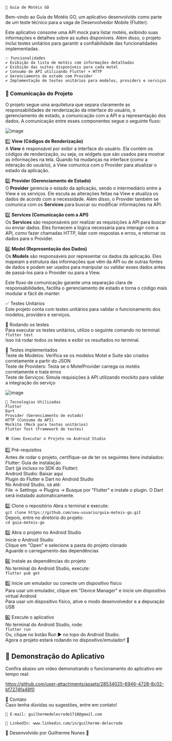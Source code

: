 ```
📱 Guia de Motéis GO
```   
Bem-vindo ao Guia de Motéis GO, um aplicativo desenvolvido como parte de um teste técnico para a vaga de Desenvolvedor Mobile (Flutter).                  

Este aplicativo consome uma API mock para listar motéis, exibindo suas informações e detalhes sobre as suítes disponíveis. Além disso, o projeto inclui testes unitários para garantir a confiabilidade das funcionalidades implementadas.                    
```
✨ Funcionalidades         
✔️ Exibição da lista de motéis com informações detalhadas    
✔️ Exibição das suítes disponíveis para cada motel    
✔️ Consumo de API utilizando Flutter + HTTP    
✔️ Gerenciamento de estado com Provider     
✔️ Implementação de testes unitários para modelos, providers e serviços             

```
### 🔄 Comunicação do Projeto

O projeto segue uma arquitetura que separa claramente as responsabilidades de renderização da interface do usuário, o gerenciamento de estado, a comunicação com a API e a representação dos dados. A comunicação entre esses componentes segue o seguinte fluxo:

![image](https://github.com/user-attachments/assets/adfef9cf-3c28-4928-92ae-c0c0711bb67d)

1️⃣ **View (Códigos de Renderização)**  
A **View** é responsável por exibir a interface do usuário. Ela contém os códigos de renderização, ou seja, os widgets que são usados para mostrar as informações na tela. Quando há mudanças na interface (como a interação do usuário), a View comunica com o Provider para atualizar o estado da aplicação.

2️⃣ **Provider (Gerenciamento de Estado)**  
O **Provider** gerencia o estado da aplicação, sendo o intermediário entre a View e os serviços. Ele escuta as alterações feitas na View e atualiza os dados de acordo com a necessidade. Além disso, o Provider também se comunica com os **Services** para buscar ou modificar informações na API.

3️⃣ **Services (Comunicação com a API)**  
Os **Services** são responsáveis por realizar as requisições à API para buscar ou enviar dados. Eles fornecem a lógica necessária para interagir com a API, como fazer chamadas HTTP, lidar com respostas e erros, e retornar os dados para o Provider.

4️⃣ **Model (Representação dos Dados)**  
Os **Models** são responsáveis por representar os dados da aplicação. Eles mapeiam a estrutura das informações que vêm da API ou de outras fontes de dados e podem ser usados para manipular ou validar esses dados antes de passá-los para o Provider ou para a View.

Este fluxo de comunicação garante uma separação clara de responsabilidades, facilita o gerenciamento de estado e torna o código mais modular e fácil de manter.

✅ Testes Unitários           
Este projeto conta com testes unitários para validar o funcionamento dos modelos, providers e serviços.         

🔹 Rodando os testes        
Para executar os testes unitários, utilize o seguinte comando no terminal:               
`flutter test`                       
Isso irá rodar todos os testes e exibir os resultados no terminal.                  

🔹 Testes implementados             
Teste de Modelos: Verifica se os modelos Motel e Suite são criados corretamente a partir do JSON             
Teste de Providers: Testa se o MotelProvider carrega os motéis corretamente e trata erros              
Teste de Serviços: Simula requisições à API utilizando mockito para validar a integração do serviço     

![image](https://github.com/user-attachments/assets/99920fcf-9c01-4475-9ed2-6752966d00c2)

 ```
📌 Tecnologias Utilizadas             
Flutter                        
Dart            
Provider (Gerenciamento de estado)             
HTTP (Consumo de API)             
Mockito (Mock para testes unitários)                      
Flutter Test (Framework de testes)
```

`
🛠️ Como Executar o Projeto no Android Studio                 
`     

1️⃣ Pré-requisitos       
Antes de rodar o projeto, certifique-se de ter os seguintes itens instalados:            
Flutter: Guia de instalação         
Dart (já incluso no SDK do Flutter)           
Android Studio: Baixar aqui         
Plugin do Flutter e Dart no Android Studio                    
No Android Studio, vá até:     
File → Settings → Plugins → Busque por "Flutter" e instale o plugin. O Dart será instalado automaticamente.            

2️⃣ Clone o repositório
Abra o terminal e execute:              
`git clone https://github.com/seu-usuario/guia-moteis-go.git`                   
Depois, entre no diretório do projeto:                    
`cd guia-moteis-go`    

3️⃣ Abra o projeto no Android Studio          
Inicie o Android Studio           
Clique em "Open" e selecione a pasta do projeto clonado        
Aguarde o carregamento das dependências   

4️⃣ Instale as dependências do projeto     
No terminal do Android Studio, execute:            
`flutter pub get`          

5️⃣ Inicie um emulador ou conecte um dispositivo físico            
Para usar um emulador, clique em "Device Manager" e inicie um dispositivo virtual Android             
Para usar um dispositivo físico, ative o modo desenvolvedor e a depuração USB         

6️⃣ Execute o aplicativo             
No terminal do Android Studio, rode:              
`flutter run`                
Ou, clique no botão Run ▶ no topo do Android Studio.            
Agora o projeto estará rodando no dispositivo/emulador! 🚀

## 🎥 Demonstração do Aplicativo  

Confira abaixo um vídeo demonstrando o funcionamento do aplicativo em tempo real:  

https://github.com/user-attachments/assets/28534025-6946-4728-8c02-bf7274fa48f0

📩 Contato               
Caso tenha dúvidas ou sugestões, entre em contato!           
```
📧 E-mail: guilhermedelecrode1710@gmail.com
```
```         
🔗 LinkedIn: www.linkedin.com/in/guilherme-delecrode                 
```

🎯 Desenvolvido por Guilherme Nunes 🚀
